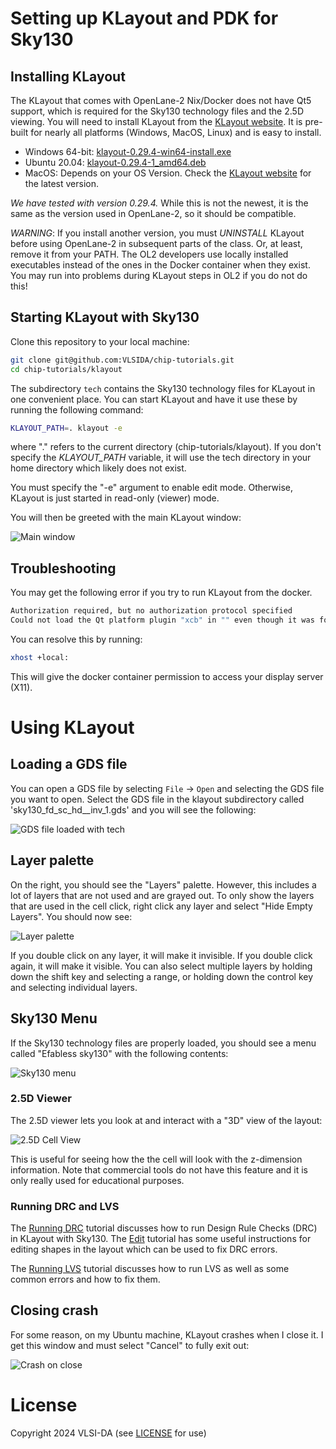 # Setting up KLayout and PDK for Sky130

## Installing KLayout

The KLayout that comes with OpenLane-2 Nix/Docker does not have Qt5 support,
which is required for the Sky130 technology files and the 2.5D viewing. You
will need to install KLayout from the [KLayout
website](https://www.klayout.de/build.html). It is pre-built for nearly all
platforms (Windows, MacOS, Linux) and is easy to install. 
- Windows 64-bit: [klayout-0.29.4-win64-install.exe](https://www.klayout.org/downloads/Windows/klayout-0.29.4-win64-install.exe)
- Ubuntu 20.04: [klayout-0.29.4-1_amd64.deb](https://www.klayout.org/downloads/Ubuntu/klayout-0.29.4-1_amd64.deb)
- MacOS: Depends on your OS Version. Check the [KLayout website](https://www.klayout.de/build.html) for the latest version.

*We have tested with version 0.29.4.* While this is not the newest, it is the same
as the version used in OpenLane-2, so it should be compatible.

*WARNING*: If you install another version, you must *UNINSTALL* KLayout before using
OpenLane-2 in subsequent parts of the class. Or, at least, remove it from
your PATH. The OL2 developers use locally installed executables instead of the
ones in the Docker container when they exist. You may run into problems during
KLayout steps in OL2 if you do not do this!

## Starting KLayout with Sky130

Clone this repository to your local machine:
```bash
git clone git@github.com:VLSIDA/chip-tutorials.git
cd chip-tutorials/klayout
```
The subdirectory `tech` contains the Sky130 technology files for
KLayout in one convenient place. You can start KLayout and have it use these by
running the following command:

```bash
KLAYOUT_PATH=. klayout -e
```
where "." refers to the current directory (chip-tutorials/klayout).
If you don't specify the *KLAYOUT_PATH* variable,
it will use the tech directory in your home directory which likely does not
exist.

You must specify the "-e" argument to enable edit mode. Otherwise, KLayout is
just started in read-only (viewer) mode.

You will then be greeted with the main KLayout window:

![Main window](klayout/klayout-main.png)

## Troubleshooting

You may get the following error if you try to run KLayout from the docker.
```bash
Authorization required, but no authorization protocol specified
Could not load the Qt platform plugin "xcb" in "" even though it was found. 
```
You can resolve this by running:
```bash
xhost +local:
```
This will give the docker container permission to access your display server (X11).

# Using KLayout

## Loading a GDS file

You can open a GDS file by selecting `File` -> `Open` and selecting the GDS file you want to open. Select
the GDS file in the klayout subdirectory called 'sky130_fd_sc_hd__inv_1.gds' and you will see the following:

![GDS file loaded with tech](klayout/klayout-load.png)

## Layer palette

On the right, you should see the "Layers" palette. However, this includes a lot of layers that
are not used and are grayed out. To only show the layers that are used in the cell click,
right click any layer and select "Hide Empty Layers". You should now see:

![Layer palette](klayout/klayout-layers.png)

If you double click on any layer, it will make it invisible. If you double click again, it will
make it visible. You can also select multiple layers by holding down the shift key and selecting
a range, or holding down the control key and selecting individual layers.

## Sky130 Menu

If the Sky130 technology files are properly loaded, you should see a menu called "Efabless sky130" with
the following contents:

![Sky130 menu](klayout/klayout-sky130-menu.png)

### 2.5D Viewer

The 2.5D viewer lets you look at and interact with a "3D" view of the layout:

![2.5D Cell View](klayout/klayout-d25.png)

This is useful for seeing how the the cell will look with the z-dimension
information. Note that commercial tools do not have this feature and it is only
really used for educational purposes.

### Running DRC and LVS

The [Running DRC](klayout-drc.md) tutorial discusses how to run Design Rule Checks (DRC) in KLayout with Sky130.
The [Edit](klayout-edit.md) tutorial has some useful instructions for editing shapes in the layout which
can be used to fix DRC errors.

The [Running LVS](klayout-lvs.md) tutorial discusses how to run LVS as well as some common errors and how to fix them.


## Closing crash

For some reason, on my Ubuntu machine, KLayout crashes when I close it. I get this window and must select "Cancel" to
fully exit out:

![Crash on close](klayout/klayout-close-crash.png)

# License

Copyright 2024 VLSI-DA (see [LICENSE](LICENSE) for use)
